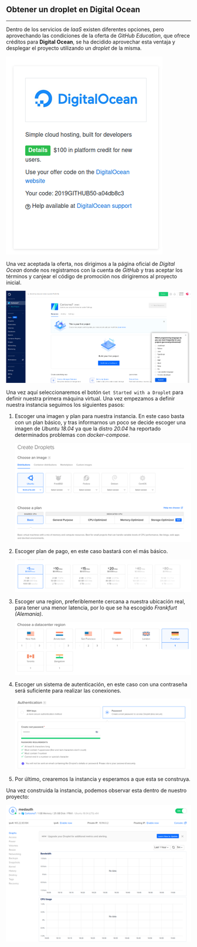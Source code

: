 ## Obtener un droplet en Digital Ocean

---

Dentro de los servicios de *IaaS* existen diferentes opciones, pero aprovechando las condiciones de la oferta de *GitHub Education*, que ofrece créditos para **Digital Ocean**, se ha decidido aprovechar esta ventaja y desplegar el proyecto utilizando un *droplet* de la misma.

![GitHub Education](../img/github_education.png "GitHub Education")

Una vez aceptada la oferta, nos dirigimos a la página oficial de *Digital Ocean* donde nos registramos con la cuenta de *GitHub* y tras aceptar los términos y canjear el código de promoción nos dirigiremos al proyecto inicial.

![Digital Ocean Project](../img/digital_ocean_main.png "Digital Ocean Project")

Una vez aquí seleccionaremos el botón ```Get Started with a Droplet``` para definir nuestra primera máquina virtual. Una vez empezamos a definir nuestra instancia seguimos los siguientes pasos:

1. Escoger una imagen y plan para nuestra instancia. En este caso basta con un plan básico, y tras informarnos un poco se decide escoger una imagen de *Ubuntu 18.04* ya que la distro *20.04* ha reportado determinados problemas con *docker-compose*.

	![Droplet Image & Plan](../img/droplet_image_plan.png "Droplet Image & Plan")

2. Escoger plan de pago, en este caso bastará con el más básico.

	![Droplet Pricing](../img/droplet_price.png "Droplet Pricing")

3. Escoger una region, preferiblemente cercana a nuestra ubicación real, para tener una menor latencia, por lo que se ha escogido *Frankfurt (Alemania)*.

	![Droplet Region](../img/droplet_region.png "Droplet Region")

4. Escoger un sistema de autenticación, en este caso con una contraseña será suficiente para realizar las conexiones.

	![Droplet Authentication](../img/droplet_password.png "Droplet Authentication")

5. Por último, crearemos la instancia y esperamos a que esta se construya.

Una vez construida la instancia, podemos observar esta dentro de nuestro proyecto:

![Droplet](../img/droplet_inicio.png "Droplet")
